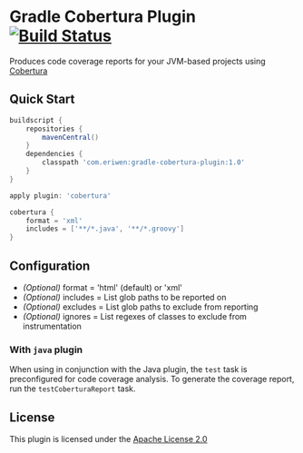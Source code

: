 # Gradle Cobertura Plugin [![Build Status](https://secure.travis-ci.org/eriwen/gradle-cobertura-plugin.png)](http://travis-ci.org/eriwen/gradle-cobertura-plugin)
Produces code coverage reports for your JVM-based projects using [Cobertura](http://cobertura.sourceforge.net/)

## Quick Start

```groovy
buildscript {
    repositories {
        mavenCentral()
    }
    dependencies {
        classpath 'com.eriwen:gradle-cobertura-plugin:1.0'
    }
}

apply plugin: 'cobertura'

cobertura {
    format = 'xml'
    includes = ['**/*.java', '**/*.groovy']
}
```

## Configuration

* _(Optional)_ format = 'html' (default) or 'xml'
* _(Optional)_ includes = List<String> glob paths to be reported on
* _(Optional)_ excludes = List<String> glob paths to exclude from reporting
* _(Optional)_ ignores = List<String> regexes of classes to exclude from instrumentation

### With `java` plugin

When using in conjunction with the Java plugin, the `test` task is preconfigured for code coverage analysis. To generate the coverage report, run the `testCoberturaReport` task.

## License
This plugin is licensed under the [Apache License 2.0](http://www.apache.org/licenses/LICENSE-2.0.html)
